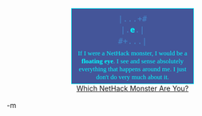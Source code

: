 <div style="width:246px; text-align:center; margin:auto; padding:0px"><div style="background-color:#445599; color:#00ffff; font:small georgia, times new roman; border:1px solid #00ffff; padding:5px"><div style="font:large monospace; color:#4488cc; padding:5px; line-height:140%"> |...+#<br /> |.<b style="color:#00ffff">e</b>.| <br />#+...| </div>If I were a NetHack monster, I would be a <b>floating eye</b>. I see and sense absolutely everything that happens around me. I just don't do very much about it.</div><a href="http://kevan.org/nethack">Which NetHack Monster Are You?</a></div>
<br /> -m
<br /> 
<br />
